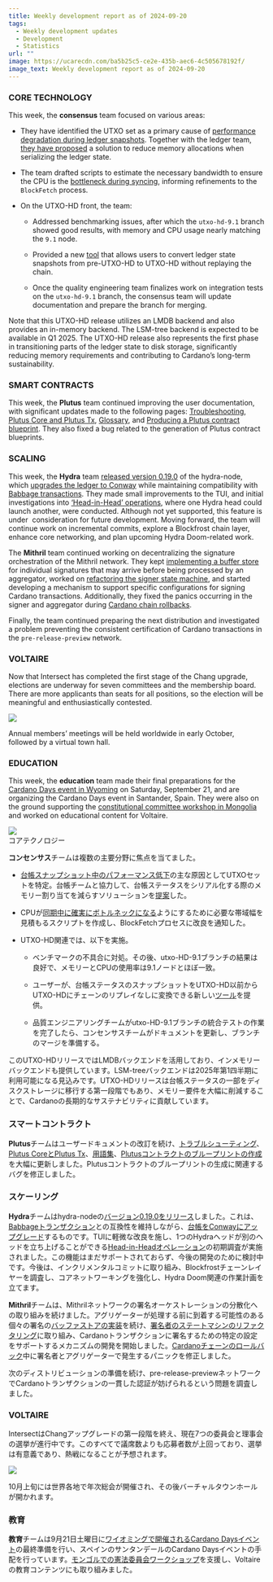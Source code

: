 ```yaml
---
title: Weekly development report as of 2024-09-20
tags:
  - Weekly development updates
  - Development
  - Statistics
url: ""
image: https://ucarecdn.com/ba5b25c5-ce2e-435b-aec6-4c505678192f/
image_text: Weekly development report as of 2024-09-20
---
```


### CORE TECHNOLOGY

This week, the **consensus** team focused on various areas:

*   They have identified the UTXO set as a primary cause of [performance degradation during ledger snapshots](https://github.com/IntersectMBO/ouroboros-consensus/issues/86). Together with the ledger team, [they have proposed](https://github.com/IntersectMBO/cardano-ledger/issues/4634) a solution to reduce memory allocations when serializing the ledger state.
    
*   The team drafted scripts to estimate the necessary bandwidth to ensure the CPU is the [bottleneck during syncing](https://github.com/IntersectMBO/ouroboros-consensus/pull/1240), informing refinements to the `BlockFetch` process.
    
*   On the UTXO-HD front, the team:
    
    *   Addressed benchmarking issues, after which the `utxo-hd-9.1` branch showed good results, with memory and CPU usage nearly matching the `9.1` node.
        
    *   Provided a new [tool](https://github.com/IntersectMBO/ouroboros-consensus/pull/1222) that allows users to convert ledger state snapshots from pre-UTXO-HD to UTXO-HD without replaying the chain.
        
    *   Once the quality engineering team finalizes work on integration tests on the `utxo-hd-9.1` branch, the consensus team will update documentation and prepare the branch for merging.
        

Note that this UTXO-HD release utilizes an LMDB backend and also provides an in-memory backend. The LSM-tree backend is expected to be available in Q1 2025. The UTXO-HD release also represents the first phase in transitioning parts of the ledger state to disk storage, significantly reducing memory requirements and contributing to Cardano’s long-term sustainability.

### SMART CONTRACTS

This week, the **Plutus** team continued improving the user documentation, with significant updates made to the following pages: [Troubleshooting](https://plutus.cardano.intersectmbo.org/docs/troubleshooting), [Plutus Core and Plutus Tx](https://plutus.cardano.intersectmbo.org/docs/essential-concepts/plutus-core-and-plutus-tx), [Glossary](https://plutus.cardano.intersectmbo.org/docs/glossary), and [Producing a Plutus contract blueprint](https://plutus.cardano.intersectmbo.org/docs/working-with-scripts/producing-a-blueprint). They also fixed a bug related to the generation of Plutus contract blueprints.

### SCALING

This week, the **Hydra** team [released version 0.19.0](https://github.com/cardano-scaling/hydra/releases/tag/0.19.0) of the hydra-node, which [upgrades the ledger to Conway](https://github.com/cardano-scaling/hydra/issues/1178) while maintaining compatibility with [Babbage transactions](https://github.com/cardano-scaling/hydra/pull/1608). They made small improvements to the TUI, and initial investigations into [‘Head-in-Head’ operations](https://github.com/cardano-scaling/hydra/issues/1590), where one Hydra head could launch another, were conducted. Although not yet supported, this feature is under  consideration for future development. Moving forward, the team will continue work on incremental commits, explore a Blockfrost chain layer, enhance core networking, and plan upcoming Hydra Doom-related work.

The **Mithril** team continued working on decentralizing the signature orchestration of the Mithril network. They kept [implementing a buffer store](https://github.com/input-output-hk/mithril/issues/1900) for individual signatures that may arrive before being processed by an aggregator, worked on [refactoring the signer state machine](https://github.com/input-output-hk/mithril/issues/1922), and started developing a mechanism to support specific configurations for signing Cardano transactions. Additionally, they fixed the panics occurring in the signer and aggregator during [Cardano chain rollbacks](https://github.com/input-output-hk/mithril/issues/1840).

Finally, the team continued preparing the next distribution and investigated a problem preventing the consistent certification of Cardano transactions in the `pre-release-preview` network.

### VOLTAIRE

Now that Intersect has completed the first stage of the Chang upgrade, elections are underway for seven committees and the membership board. There are more applicants than seats for all positions, so the election will be meaningful and enthusiastically contested.

![](https://lh7-rt.googleusercontent.com/docsz/AD_4nXfgOJz7oLhfxDRG9b9XC7ozs6Dz89bmpMLfMA9TyVN0zZoKlhFZWyAiEXNFvVVKnSTw4oUuSSPo_T1Qi-sz0XTZabFdvj8sEWJAalTyuQkgtrZ5yUD6NU7CUlZCki-xzXrY2wH6ckK4rqw7TrG6IChkq2mx?key=9xNlJLW3i8x7y-acDdHn7w)

Annual members’ meetings will be held worldwide in early October, followed by a virtual town hall.

### EDUCATION

This week, the **education** team made their final preparations for the [Cardano Days event in Wyoming](https://www.uwyo.edu/acct-fin/cbdi/stampede/) on Saturday, September 21, and are organizing the Cardano Days event in Santander, Spain. They were also on the ground supporting the [constitutional committee workshop in Mongolia](https://lu.ma/282924xd) and worked on educational content for Voltaire.

![](https://ucarecdn.com/03cd3782-ea24-471f-be8c-35f49b2f7428/-/preview/-/format/auto/-/quality/smart/)  
コアテクノロジー

**コンセンサス**チームは複数の主要分野に焦点を当てました。

*   [台帳スナップショット中のパフォーマンス低下](https://github.com/IntersectMBO/ouroboros-consensus/issues/86)の主な原因としてUTXOセットを特定。台帳チームと協力して、台帳ステータスをシリアル化する際のメモリー割り当てを減らすソリューションを[提案](https://github.com/IntersectMBO/cardano-ledger/issues/4634)した。
    
*   CPUが[同期中に確実にボトルネックになる](https://github.com/IntersectMBO/ouroboros-consensus/pull/1240)ようにするために必要な帯域幅を見積もるスクリプトを作成し、BlockFetchプロセスに改良を通知した。
    
*   UTXO-HD関連では、以下を実施。
    
    *   ベンチマークの不具合に対処。その後、utxo-HD-9.1ブランチの結果は良好で、メモリーとCPUの使用率は9.1ノードとほぼ一致。
        
    *   ユーザーが、台帳ステータスのスナップショットをUTXO-HD以前からUTXO-HDにチェーンのリプレイなしに変換できる新しい[ツール](https://github.com/IntersectMBO/ouroboros-consensus/pull/1222)を提供。
        
    *   品質エンジニアリングチームがutxo-HD-9.1ブランチの統合テストの作業を完了したら、コンセンサスチームがドキュメントを更新し、ブランチのマージを準備する。
        

このUTXO-HDリリースではLMDBバックエンドを活用しており、インメモリーバックエンドも提供しています。LSM-treeバックエンドは2025年第1四半期に利用可能になる見込みです。UTXO-HDリリースは台帳ステータスの一部をディスクストレージに移行する第一段階でもあり、メモリー要件を大幅に削減することで、Cardanoの長期的なサステナビリティに貢献しています。

### スマートコントラクト

**Plutus**チームはユーザードキュメントの改訂を続け、[トラブルシューティング](https://plutus.cardano.intersectmbo.org/docs/troubleshooting)、[Plutus CoreとPlutus Tx](https://plutus.cardano.intersectmbo.org/docs/essential-concepts/plutus-core-and-plutus-tx)、[用語集](https://plutus.cardano.intersectmbo.org/docs/glossary)、[Plutusコントラクトのブループリントの作成](https://plutus.cardano.intersectmbo.org/docs/working-with-scripts/producing-a-blueprint)を大幅に更新しました。Plutusコントラクトのブループリントの生成に関連するバグを修正しました。

### スケーリング

**Hydra**チームはhydra-nodeの[バージョン0.19.0をリリース](https://github.com/cardano-scaling/hydra/releases/tag/0.19.0)しました。これは、[Babbageトランザクション](https://github.com/cardano-scaling/hydra/pull/1608)との互換性を維持しながら、[台帳をConwayにアップグレード](https://github.com/cardano-scaling/hydra/issues/1178)するものです。TUIに軽微な改良を施し、1つのHydraヘッドが別のヘッドを立ち上げることができる[Head-in-Headオペレーション](https://github.com/cardano-scaling/hydra/issues/1590)の初期調査が実施されました。この機能はまだサポートされておらず、今後の開発のために検討中です。今後は、インクリメンタルコミットに取り組み、Blockfrostチェーンレイヤーを調査し、コアネットワーキングを強化し、Hydra Doom関連の作業計画を立てます。

**Mithril**チームは、Mithrilネットワークの署名オーケストレーションの分散化への取り組みを続けました。アグリゲーターが処理する前に到着する可能性のある個々の署名の[バッファストアの実装](https://github.com/input-output-hk/mithril/issues/1900)を続け、[署名者のステートマシンのリファクタリング](https://github.com/input-output-hk/mithril/issues/1922)に取り組み、Cardanoトランザクションに署名するための特定の設定をサポートするメカニズムの開発を開始しました。[Cardanoチェーンのロールバック](https://github.com/input-output-hk/mithril/issues/1840)中に署名者とアグリゲーターで発生するパニックを修正しました。

次のディストリビューションの準備を続け、pre-release-previewネットワークでCardanoトランザクションの一貫した認証が妨げられるという問題を調査しました。

### VOLTAIRE

IntersectはChangアップグレードの第一段階を終え、現在7つの委員会と理事会の選挙が進行中です。このすべてで議席数よりも応募者数が上回っており、選挙は有意義であり、熱戦になることが予想されます。

![](https://lh7-rt.googleusercontent.com/docsz/AD_4nXeBchtJKsK5bXET34wS0SzHJbOeNYu2Dlq8AfhYDt81XGEQmoMRDgYBTr7dm8ty-n4gDMO56U8D-KnCWJyEBExyWdN_TgdSnsDcCjYRptk6zwuwYyLlzucb4f6j9tc2sPBzMYASlfrXcVF8ZT2VnqifBSHo?key=Gmd_qP3L_jQrRdhW6fjczQ)

10月上旬には世界各地で年次総会が開催され、その後バーチャルタウンホールが開かれます。

### 教育

**教育**チームは9月21日土曜日に[ワイオミングで開催されるCardano Daysイベント](https://www.uwyo.edu/acct-fin/cbdi/stampede/)の最終準備を行い、スペインのサンタンデールのCardano Daysイベントの手配を行っています。[モンゴルでの憲法委員会ワークショップ](https://lu.ma/282924xd)を支援し、Voltaireの教育コンテンツにも取り組みました。
